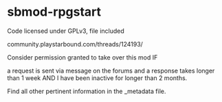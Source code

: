 # sbmod-rpgstart

Code licensed under GPLv3, file included

community.playstarbound.com/threads/124193/

Consider permission granted to take over this mod IF

a request is sent via message on the forums and a response takes longer than 1 week
AND
I have been inactive for longer than 2 months.

Find all other pertinent information in the _metadata file.
